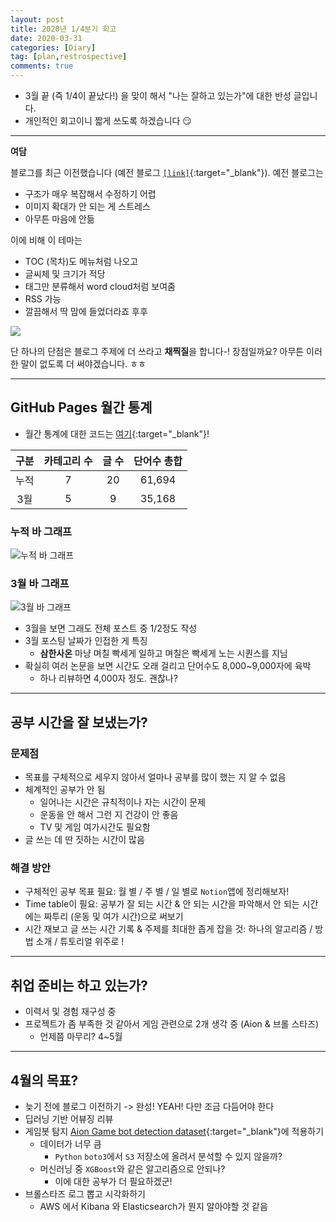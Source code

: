 ```yaml
---
layout: post
title: 2020년 1/4분기 회고
date: 2020-03-31
categories: [Diary]
tag: [plan,restrospective]
comments: true
---
```


* 3월 끝 (즉 1/4이 끝났다!) 을 맞이 해서 "나는 잘하고 있는가"에 대한 반성 글입니다. 
* 개인적인 회고이니 짧게 쓰도록 하겠습니다 :smirk:

---

**여담**

블로그를 최근 이전했습니다 (예전 블로그 [`[link]`](http://assaeunji.github.io/assaeunji.github.io-old){:target="_blank"}).
예전 블로그는  
  * 구조가 매우 복잡해서 수정하기 어렵
  * 이미지 확대가 안 되는 게 스트레스
  * 아무튼 마음에 안듦

이에 비해 이 테마는 
* TOC (목차)도 메뉴처럼 나오고
* 글씨체 및 크기가 적당 
* 태그만 분류해서 word cloud처럼 보여줌
* RSS 가능
* 깔끔해서 딱 맘에 들었더라죠 후후

![](../../images/blog-disadvantage.png)

단 하나의 단점은 블로그 주제에 더 쓰라고 **채찍질**을 합니다-!
장점일까요? 아무튼 이러한 말이 없도록 더 써야겠습니다. ㅎㅎ

---
## GitHub Pages 월간 통계

* 월간 통계에 대한 코드는 [여기](http://www.github.com/assaeunji/blog-stats){:target="_blank"}!

|구분| 카테고리 수  |  글 수 | 단어수 총합 |
|:---:|:---:|:---:|:---:|
|누적| 7 | 20 | 61,694|
|3월| 5  | 9  |35,168|

### 누적 바 그래프
![누적 바 그래프](../../images/blog-stat.png)

### 3월 바 그래프
![3월 바 그래프](../../images/mar-blog-stat.png)

* 3월을 보면 그래도 전체 포스트 중 1/2정도 작성
* 3월 포스팅 날짜가 인접한 게 특징
  * **삼한사온** 마냥 며칠 빡세게 일하고 며칠은 빡세게 노는 시퀀스를 지님
* 확실히 여러 논문을 보면 시간도 오래 걸리고 단어수도 8,000~9,000자에 육박 
  * 하나 리뷰하면 4,000자 정도. 괜찮나? 

---
## 공부 시간을 잘 보냈는가?

### 문제점

* 목표를 구체적으로 세우지 않아서 얼마나 공부를 많이 했는 지 알 수 없음
* 체계적인 공부가 안 됨
    - 일어나는 시간은 규칙적이나 자는 시간이 문제
    - 운동을 안 해서 그런 지 건강이 안 좋음
    - TV 및 게임 여가시간도 필요함
* 글 쓰는 데 딴 짓하는 시간이 많음

### 해결 방안

* 구체적인 공부 목표 필요: 월 별 / 주 별 / 일 별로 `Notion`앱에 정리해보자!
* Time table이 필요: 공부가 잘 되는 시간 & 안 되는 시간을 파악해서 안 되는 시간에는 짜투리 (운동 및 여가 시간)으로 써보기
* 시간 재보고 글 쓰는 시간 기록 & 주제를 최대한 좁게 잡을 것: 하나의 알고리즘 / 방법 소개 / 튜토리얼 위주로 !

---

## 취업 준비는 하고 있는가?

* 이력서 및 경험 재구성 중
* 프로젝트가 좀 부족한 것 같아서 게임 관련으로 2개 생각 중 (Aion & 브롤 스타즈)
  * 언제쯤 마무리? 4~5월


---

## 4월의 목표?

- 늦기 전에 블로그 이전하기 -> 완성! YEAH! 다만 조금 다듬어야 한다
- 딥러닝 기반 어뷰징 리뷰
- 게임봇 탐지 [Aion Game bot detection dataset](http://ocslab.hksecurity.net/Datasets/game-bot-detection){:target="_blank"}에 적용하기
  - 데이터가 너무 큼
    - `Python` `boto3`에서 `S3` 저장소에 올려서 분석할 수 있지 않을까?
  - 머신러닝 중 `XGBoost`와 같은 알고리즘으로 안되나?
    - 이에 대한 공부가 더 필요하겠군!
- 브롤스타즈 로그 뽑고 시각화하기
    - AWS 에서 Kibana 와 Elasticsearch가 뭔지 알아야할 것 같음
